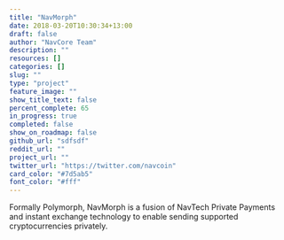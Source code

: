 ```yaml
---
title: "NavMorph"
date: 2018-03-20T10:30:34+13:00
draft: false
author: "NavCore Team"
description: ""
resources: []
categories: []
slug: ""
type: "project"
feature_image: ""
show_title_text: false
percent_complete: 65
in_progress: true
completed: false
show_on_roadmap: false
github_url: "sdfsdf"
reddit_url: ""
project_url: "" 
twitter_url: "https://twitter.com/navcoin" 
card_color: "#7d5ab5"
font_color: "#fff"
---
```


Formally Polymorph, NavMorph is a fusion of NavTech Private Payments and instant exchange technology to enable sending supported cryptocurrencies privately. 
<!--more-->

